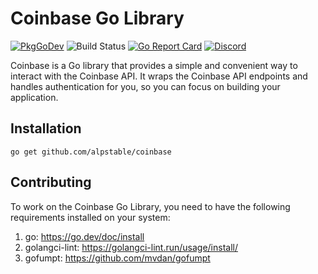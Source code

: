 # Coinbase Go Library

[![PkgGoDev](https://img.shields.io/badge/go.dev-docs-007d9c?logo=go&logoColor=white)](https://pkg.go.dev/github.com/alpstable/coinbase)
![Build Status](https://github.com/alpstable/coinbase/actions/workflows/ci.yml/badge.svg)
[![Go Report Card](https://goreportcard.com/badge/github.com/alpstable/coinbase)](https://goreportcard.com/report/github.com/alpstable/coinbase)
[![Discord](https://img.shields.io/discord/987810353767403550)](https://discord.gg/3jGYQz74s7)

Coinbase is a Go library that provides a simple and convenient way to interact with the Coinbase API. It wraps the Coinbase API endpoints and handles authentication for you, so you can focus on building your application.

## Installation

```
go get github.com/alpstable/coinbase
```

## Contributing

To work on the Coinbase Go Library, you need to have the following requirements installed on your system:

  1. go: https://go.dev/doc/install
  2. golangci-lint: https://golangci-lint.run/usage/install/
  3. gofumpt: https://github.com/mvdan/gofumpt

